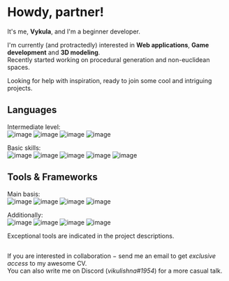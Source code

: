 # Howdy, partner!

It's me, **Vykula**, and I'm a beginner developer.

I'm currently (and protractedly) interested in **Web applications**, **Game development** and **3D modeling**.   
Recently started working on procedural generation and non-euclidean spaces.

Looking for help with inspiration, ready to join some cool and intriguing projects. 

## Languages

Intermediate level:    
![image](https://img.shields.io/badge/HTML-e33c26?style=for-the-badge&logo=html5&logoColor=white) 
![image](https://img.shields.io/badge/CSS-1572B6?style=for-the-badge&logo=css3&logoColor=white) 
![image](https://img.shields.io/badge/JavaScript-c4b112?style=for-the-badge&logo=javascript&logoColor=white) 
![image](https://img.shields.io/badge/C%23-239120?style=for-the-badge&logo=c-sharp&logoColor=white) 

Basic skills:    
![image](https://img.shields.io/badge/C/C%2B%2B-00599C?style=for-the-badge&logo=c%2B%2B&logoColor=white) 
![image](https://img.shields.io/badge/Java-ED8B00?style=for-the-badge&logo=java&logoColor=white) 
![image](https://img.shields.io/badge/PHP-777BB4?style=for-the-badge&logo=php&logoColor=white) 
![image](https://img.shields.io/badge/Wolfram-DD1100?style=for-the-badge&logo=wolfram&logoColor=white) 
![image](https://custom-icon-badges.herokuapp.com/badge/Prolog-114477?style=for-the-badge&logo=swi-prolog&logoColor=white)

## Tools & Frameworks

Main basis:    
![image](https://img.shields.io/badge/Node.js-339933?style=for-the-badge&logo=nodedotjs&logoColor=white) 
![image](https://img.shields.io/badge/Heroku-8e6eb2?style=for-the-badge&logo=heroku&logoColor=white) 
![image](https://img.shields.io/badge/Unity-100000?style=for-the-badge&logo=unity&logoColor=white) 
![image](https://img.shields.io/badge/blender-%23F5792A.svg?style=for-the-badge&logo=blender&logoColor=white) 

Additionally:    
![image](https://img.shields.io/badge/JSON-5E5C5C?style=for-the-badge&logo=json&logoColor=white) 
![image](https://img.shields.io/badge/Electron-31374d?style=for-the-badge&logo=electron&logoColor=white) 
![image](https://img.shields.io/badge/Bootstrap-563D7C?style=for-the-badge&logo=bootstrap&logoColor=white) 
![image](https://img.shields.io/badge/SQLite-07405E?style=for-the-badge&logo=sqlite&logoColor=white) 

Exceptional tools are indicated in the project descriptions.

##     

If you are interested in collaboration − send me an email to get *exclusive access* to my awesome CV.   
You can also write me on Discord (*vikulishna#1954*) for a more casual talk.
